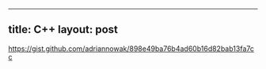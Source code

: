 
---
title: C++
layout: post
---


https://gist.github.com/adriannowak/898e49ba76b4ad60b16d82bab13fa7cc

